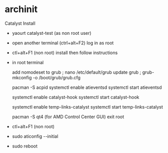archinit
========

Catalyst Install

- yaourt catalyst-test (as non root user)

- open another terminal (ctrl+alt+F2) log in as root

- ctl+alt+F1 (non root) install then follow instructions

- in root terminal

	add nomodeset to grub ; nano /etc/default/grub
	update grub ; grub-mkconfig -o /boot/grub/grub.cfg
	
	pacman -S acpid
	systemctl enable atieventsd
	systemctl start atieventsd

	systemctl enable catalyst-hook
	systemctl start catalyst-hook

	systemctl enable temp-links-catalyst
	systemctl start temp-links-catalyst

	pacman -S qt4 (for AMD Control Center GUI)
	exit root

- ctl+alt+F1 (non root)
- sudo aticonfig --initial
- sudo reboot

